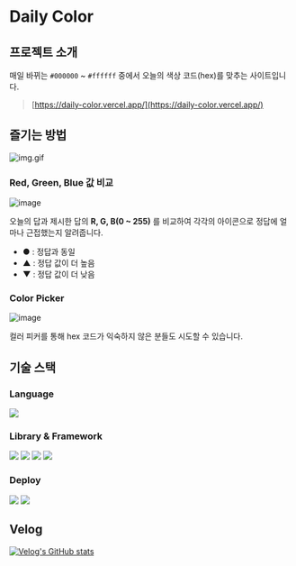 # Daily Color

## 프로젝트 소개

매일 바뀌는 `#000000` ~ `#ffffff` 중에서 오늘의 색상 코드(hex)를 맞추는 사이트입니다.

> [https://daily-color.vercel.app/](https://daily-color.vercel.app/)

## 즐기는 방법

![img.gif](https://velog.velcdn.com/images/yundori97/post/965377e7-9c8c-48ae-84e6-c8793ccb8c36/image.gif)

### Red, Green, Blue 값 비교

![image](https://github.com/user-attachments/assets/9a8aaae7-f7b6-41ea-b421-f76531db87f7)

오늘의 답과 제시한 답의 **R, G, B(0 ~ 255)** 를 비교하여 각각의 아이콘으로 정답에 얼마나 근접했는지 알려줍니다.

- ● : 정답과 동일
- ▲ : 정답 값이 더 높음
- ▼ : 정답 값이 더 낮음

### Color Picker

![image](https://github.com/user-attachments/assets/a73fd589-d1f4-4638-ae90-d3ae1b514cfd)

컬러 피커를 통해 hex 코드가 익숙하지 않은 분들도 시도할 수 있습니다.

## 기술 스택

### Language

<img src="https://img.shields.io/badge/TypeScript-5D5D5D?logo=typescript"/>

### Library & Framework

<img src="https://img.shields.io/badge/Next.js-14.2.5-000000?logo=nextdotjs"/>
<img src="https://img.shields.io/badge/Tailwind Css-3.4.1-06B6D4?logo=tailwindcss"/>
<img src="https://img.shields.io/badge/Zustand-4.5.5-000000"/>
<img src="https://img.shields.io/badge/crypto--js-4.2.0-000000"/>

### Deploy

<img src="https://img.shields.io/badge/Vercel-5D5D5D?logo=vercel"/>
<img src="https://img.shields.io/badge/Supabase-5D5D5D?logo=supabase"/>

## Velog

[![Velog's GitHub stats](https://velog-readme-stats.vercel.app/api?name=yundori97&slug=오늘의-색상코드를-맞춰보자)](https://velog.io/@yundori97/오늘의-색상코드를-맞춰보자)
